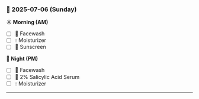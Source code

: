 ### 📅 2025-07-06 (Sunday)

**☀️ Morning (AM)**
- [ ] 🧼 Facewash
- [ ] 💧 Moisturizer
- [ ] 🧴 Sunscreen

**🌙 Night (PM)**
- [ ] 🧼 Facewash
- [ ] 🍃 2% Salicylic Acid Serum
- [ ] 💧 Moisturizer

---

